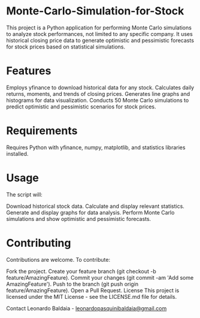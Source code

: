 # Monte-Carlo-Simulation-for-Stock
This project is a Python application for performing Monte Carlo simulations to analyze stock performances, not limited to any specific company. It uses historical closing price data to generate optimistic and pessimistic forecasts for stock prices based on statistical simulations.
# Features
Employs yfinance to download historical data for any stock.
Calculates daily returns, moments, and trends of closing prices.
Generates line graphs and histograms for data visualization.
Conducts 50 Monte Carlo simulations to predict optimistic and pessimistic scenarios for stock prices.
# Requirements
Requires Python with yfinance, numpy, matplotlib, and statistics libraries installed.
# Usage
The script will:

Download historical stock data.
Calculate and display relevant statistics.
Generate and display graphs for data analysis.
Perform Monte Carlo simulations and show optimistic and pessimistic forecasts.
# Contributing
Contributions are welcome. To contribute:

Fork the project.
Create your feature branch (git checkout -b feature/AmazingFeature).
Commit your changes (git commit -am 'Add some AmazingFeature').
Push to the branch (git push origin feature/AmazingFeature).
Open a Pull Request.
License
This project is licensed under the MIT License - see the LICENSE.md file for details.

Contact
Leonardo Baldaia - leonardopasquinibaldaia@gmail.com

